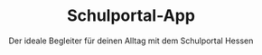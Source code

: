---
title: Schulportal-App
subtitle: Der ideale Begleiter für deinen Alltag mit dem Schulportal Hessen
redirect: https://play.google.com/store/apps/details?id=de.koenidv.sph
---